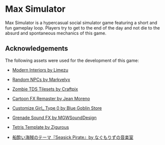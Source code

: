 # Max Simulator

Max Simulator is a hypercasual social simulator game featuring a short and fun gameplay loop. Players try to get to the end of the day and not die to the absurd and spontaneous mechanics of this game.

## Acknowledgements

The following assets were used for the development of this game:

- [Modern Interiors by Limezu](https://limezu.itch.io/moderninteriors)

- [Random NPCs by Markvelyx](https://markvelyx.itch.io/random-npcs)

- [Zombie TDS Tilesets by Craftpix](https://craftpix.net/freebies/free-zombie-tds-tilesets-buildings-and-furniture/?num=3&count=187&sq=tileset&pos=9)

- [Cartoon FX Remaster by Jean Moreno](https://assetstore.unity.com/packages/vfx/particles/cartoon-fx-remaster-free-109565)

- [Customize Girl_ Type 0 by Blue Goblin Store](https://assetstore.unity.com/packages/2d/characters/customize-girl-type-0-149936)

- [Grenade Sound FX by MGWSoundDesign](https://assetstore.unity.com/packages/audio/sound-fx/grenade-sound-fx-147490#content)

- [Tetris Template by Zigurous](https://github.com/zigurous/unity-tetris-tutorial)

- [船酔い海賊のテーマ『Seasick Pirate』by なぐもりずの音楽室](https://nagumorizu.studio.site/)
